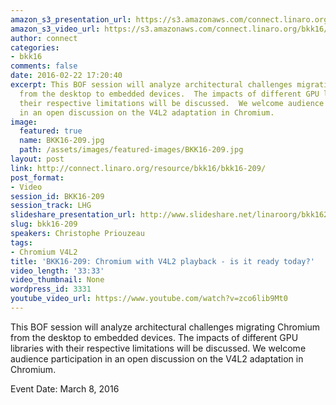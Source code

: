 ```yaml
---
amazon_s3_presentation_url: https://s3.amazonaws.com/connect.linaro.org/bkk16/Presentations/Tuesday/BKK16-209.pdf
amazon_s3_video_url: https://s3.amazonaws.com/connect.linaro.org/bkk16/Videos/Tuesday/BKK16-209%20Chromium%20with%20V4L2%20playback%20-%20is%20it%20ready%20today.mp4
author: connect
categories:
- bkk16
comments: false
date: 2016-02-22 17:20:40
excerpt: This BOF session will analyze architectural challenges migrating Chromium
  from the desktop to embedded devices.  The impacts of different GPU libraries with
  their respective limitations will be discussed.  We welcome audience participation
  in an open discussion on the V4L2 adaptation in Chromium.
image:
  featured: true
  name: BKK16-209.jpg
  path: /assets/images/featured-images/BKK16-209.jpg
layout: post
link: http://connect.linaro.org/resource/bkk16/bkk16-209/
post_format:
- Video
session_id: BKK16-209
session_track: LHG
slideshare_presentation_url: http://www.slideshare.net/linaroorg/bkk16209-chromium-with-v4l2-playback-is-it-ready-today
slug: bkk16-209
speakers: Christophe Priouzeau
tags:
- Chromium V4L2
title: 'BKK16-209: Chromium with V4L2 playback - is it ready today?'
video_length: '33:33'
video_thumbnail: None
wordpress_id: 3331
youtube_video_url: https://www.youtube.com/watch?v=zco6lib9Mt0
---
```


This BOF session will analyze architectural challenges migrating Chromium from the desktop to embedded devices.  The impacts of different GPU libraries with their respective limitations will be discussed.  We welcome audience participation in an open discussion on the V4L2 adaptation in Chromium.

Event Date: March 8, 2016